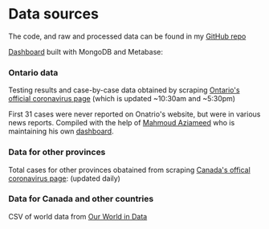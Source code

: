 # Data sources

The code, and raw and processed data can be found in my [GitHub repo](https://github.com/Russell-Pollari/ontario-covid19)

[Dashboard](https://russell-pollari.github.io/ontario-covid19/) built with MongoDB and Metabase:  


### Ontario data
Testing results and case-by-case data obtained by scraping [Ontario's official
coronavirus page](https://www.ontario.ca/page/2019-novel-coronavirus) (which is updated ~10:30am and ~5:30pm)  

First 31 cases were never reported on Onatrio's website, but were in various news reports. Compiled with the help of [Mahmoud Aziameed](https://twitter.com/azimaee) who is maintaining his own [dashboard](https://sites.google.com/view/covid19on/home).


### Data for other provinces
Total cases for other provinces obatained from scraping [Canada's offical
coronavirus page](https://www.canada.ca/en/public-health/services/diseases/2019-novel-coronavirus-infection.html): (updated daily)  

### Data for Canada and other countries
CSV of world data from [Our World in Data](https://ourworldindata.org/coronavirus-source-data)
